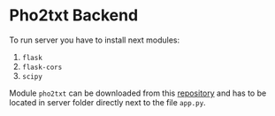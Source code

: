 # Pho2txt Backend


To run server you have to install next modules:
1. `flask`
2. `flask-cors`
3. `scipy`

Module `pho2txt` can be downloaded from this [repository](https://github.com/neuropattern/Pho2txt-RecognitionModule) and has to be located in server folder directly next to the file `app.py`.
